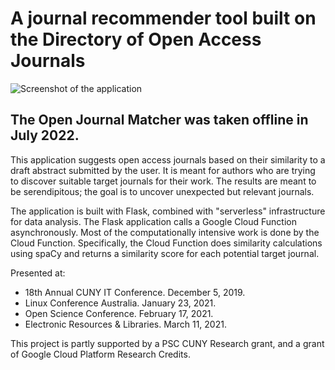 # A journal recommender tool built on the Directory of Open Access Journals

![Screenshot of the application](static/screenshot2.png)

## The Open Journal Matcher was taken offline in July 2022. 

This application suggests open access journals based on their similarity to a draft abstract submitted by the user. It is meant for authors who are trying to discover suitable target journals for their work. The results are meant to be serendipitous; the goal is to uncover unexpected but relevant journals.

The application is built with Flask, combined with "serverless" infrastructure for data analysis. The Flask application calls a Google Cloud Function asynchronously. Most of the computationally intensive work is done by the Cloud Function. Specifically, the Cloud Function does similarity calculations using spaCy and returns a similarity score for each potential target journal.

Presented at:
* 18th Annual CUNY IT Conference. December 5, 2019.
* Linux Conference Australia. January 23, 2021.
* Open Science Conference. February 17, 2021.
* Electronic Resources & Libraries. March 11, 2021.

This project is partly supported by a PSC CUNY Research grant, and a grant of Google Cloud Platform Research Credits.
